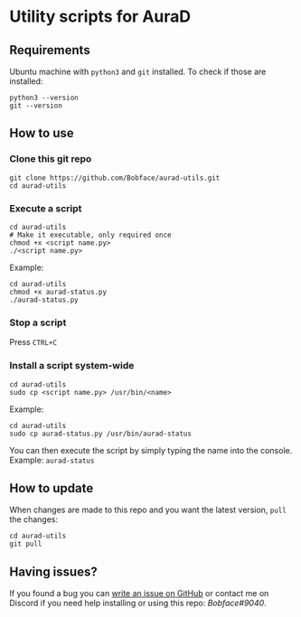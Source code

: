 # Utility scripts for AuraD



## Requirements
Ubuntu machine with `python3` and `git` installed.
To check if those are installed:
```
python3 --version
git --version
```

## How  to use

### Clone this git repo
```
git clone https://github.com/Bobface/aurad-utils.git 
cd aurad-utils
``` 
### Execute a script
```
cd aurad-utils
# Make it executable, only required once
chmod +x <script name.py>
./<script name.py>
```

Example:
```
cd aurad-utils
chmod +x aurad-status.py
./aurad-status.py
```

### Stop a script

Press `CTRL+C`

### Install a script system-wide

```
cd aurad-utils
sudo cp <script name.py> /usr/bin/<name>
```

Example:
```
cd aurad-utils
sudo cp aurad-status.py /usr/bin/aurad-status
```

You can then execute the script by simply typing the name into the console. Example:
`aurad-status`

## How to update
When changes are made to this repo and you want the latest version, `pull` the changes:
```
cd aurad-utils
git pull
```

## Having issues?
If you found a bug you can [write an issue on GitHub](https://github.com/Bobface/aurad-utils/issues) or contact me on Discord if you need help installing or using this repo: *Bobface#9040*. 
